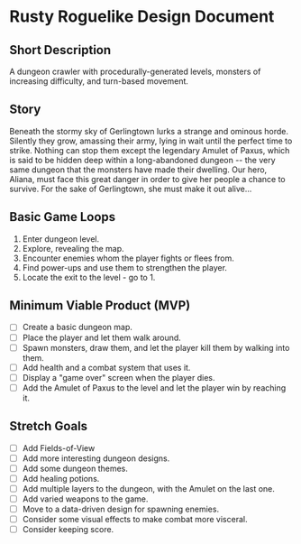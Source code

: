 # Rusty Roguelike Design Document

## Short Description
A dungeon crawler with procedurally-generated levels, monsters of increasing difficulty, and turn-based movement.

## Story
Beneath the stormy sky of Gerlingtown lurks a strange and ominous horde. Silently they grow, amassing their army, lying in wait until the perfect time to strike. Nothing can stop them except the legendary Amulet of Paxus, which is said to be hidden deep within a long-abandoned dungeon -- the very same dungeon that the monsters have made their dwelling. Our hero, Aliana, must face this great danger in order to give her people a chance to survive. For the sake of Gerlingtown, she must make it out alive...

## Basic Game Loops
1. Enter dungeon level.
2. Explore, revealing the map.
3. Encounter enemies whom the player fights or flees from.
4. Find power-ups and use them to strengthen the player.
5. Locate the exit to the level - go to 1.

## Minimum Viable Product (MVP)
- [ ] Create a basic dungeon map.
- [ ] Place the player and let them walk around.
- [ ] Spawn monsters, draw them, and let the player kill them by walking into them.
- [ ] Add health and a combat system that uses it.
- [ ] Display a "game over" screen when the player dies.
- [ ] Add the Amulet of Paxus to the level and let the player win by reaching it.

## Stretch Goals
- [ ] Add Fields-of-View
- [ ] Add more interesting dungeon designs.
- [ ] Add some dungeon themes.
- [ ] Add healing potions.
- [ ] Add multiple layers to the dungeon, with the Amulet on the last one.
- [ ] Add varied weapons to the game.
- [ ] Move to a data-driven design for spawning enemies.
- [ ] Consider some visual effects to make combat more visceral.
- [ ] Consider keeping score.
